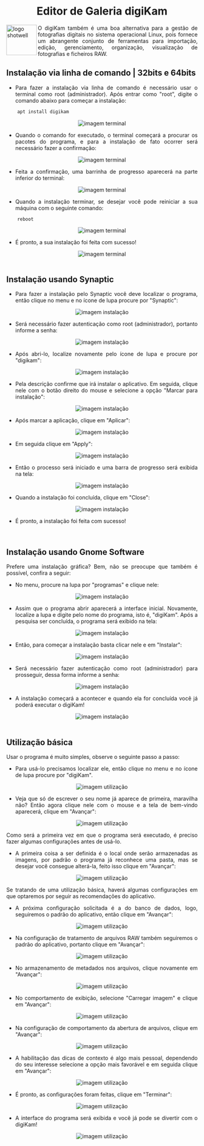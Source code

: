 <h1 align ="center">Editor de Galeria digiKam</h1>

<img align="left" alt="logo shotwell" src="https://upload.wikimedia.org/wikipedia/commons/thumb/3/3c/Digikam_Oxygen.svg/2048px-Digikam_Oxygen.svg.png" width=80px>

<p align ="justify"> O digiKam também é uma boa alternativa para a gestão de fotografias digitais no sistema operacional Linux, pois fornece um abrangente conjunto de ferramentas para importação, edição, gerenciamento, organização, visualização de fotografias e ficheiros RAW.</p>

<h2 align ="left">Instalação via linha de comando | 32bits e 64bits</h2>

<ul align ="justify">
    <li>Para fazer a instalação via linha de comando é necessário usar o terminal como root (administrador). Após entrar como "root", digite o comando abaixo para começar a instalação:</li>
</ul>

```sh
    apt install digikam
```
    
<div align="center">
    <img align="center" alt="imagem terminal" src="img/tutorial-digiKam-01.png">
</div>

<ul align ="justify">
    <li>Quando o comando for executado, o terminal começará a procurar os pacotes do programa, e para a instalação de fato ocorrer será necessário fazer a confirmação:</li>
</ul>
    
<div align="center">
    <img align="center" alt="imagem terminal" src="img/tutorial-digiKam-02.png">
</div>
    
<ul align ="justify">
    <li>Feita a confirmação, uma barrinha de progresso aparecerá na parte inferior do terminal:</li>
</ul>
    
<div align="center">
    <img align="center" alt="imagem terminal" src="img/tutorial-digiKam-03.png">
</div>
    
<ul align ="justify">
    <li>Quando a instalação terminar, se desejar você pode reiniciar a sua máquina com o seguinte comando:</li>
</ul>

```
    reboot
```

<div align="center">
    <img align="center" alt="imagem terminal" src="img/tutorial-digiKam-04.png">
</div>

<ul align ="justify">
    <li>É pronto, a sua instalação foi feita com sucesso!</li>
</ul>

<div align="center">
    <img align="center" alt="imagem terminal" src="img/tutorial-digiKam-05.png">
</div>
    
<br>

<h2 align ="left">Instalação usando Synaptic</h2>

<ul align ="justify">    
    <li>Para fazer a instalação pelo Synaptic você deve localizar o programa, então clique no menu e no ícone de lupa procure por "Synaptic":</li>
</ul>

<div align="center">
    <img align="center" alt="imagem instalação" src="img/tutorial-digiKam-06.png">
</div>
    
<ul align ="justify">
    <li>Será necessário fazer autenticação como root (administrador), portanto informe a senha:</li>
</ul>

<div align="center">
    <img align="center" alt="imagem instalação" src="img/tutorial-digiKam-07.png">
</div>
    
<ul align ="justify">    
    <li>Após abri-lo, localize novamente pelo ícone de lupa e procure por "digikam":</li>
</ul>

<div align="center">
    <img align="center" alt="imagem instalação" src="img/tutorial-digiKam-08.png">
</div>

<ul align ="justify">
    <li>Pela descrição confirme que irá instalar o aplicativo. Em seguida, clique nele com o botão direito do mouse e selecione a opção "Marcar para instalação":</li>
</ul>
    
<div align="center">
    <img align="center" alt="imagem instalação" src="img/tutorial-digiKam-09.png">
</div>

<ul align ="justify">
    <li>Após marcar a aplicação, clique em "Aplicar":</li>
</ul>

<div align="center">
    <img align="center" alt="imagem instalação" src="img/tutorial-digiKam-10.png">
</div>

<ul align ="justify">
    <li>Em seguida clique em "Apply":</li>
</ul>
 
<div align="center">
    <img align="center" alt="imagem instalação" src="img/tutorial-digiKam-11.png">
</div>

<ul align ="justify">
    <li>Então o processo será iniciado e uma barra de progresso será exibida na tela:</li>
</ul>

<div align="center">
    <img align="center" alt="imagem instalação" src="img/tutorial-digiKam-12.png">
</div>

<ul align ="justify">
    <li>Quando a instalação foi concluída, clique em "Close":</li>
</ul>

<div align="center">
    <img align="center" alt="imagem instalação" src="img/tutorial-digiKam-13.png">
</div>

<ul align ="justify">
    <li>É pronto, a instalação foi feita com sucesso!</li>
</ul>

<br>
    
<h2 align ="left">Instalação usando Gnome Software</h2>

<p align ="justify">Prefere uma instalação gráfica? Bem, não se preocupe que também é possível, confira a seguir:</p>
    
<ul align ="justify">
    <li>No menu, procure na lupa por "programas" e clique nele:</li>
</ul>
    
<div align="center">
    <img align="center" alt="imagem instalação" src="img/tutorial-digiKam-14.png">
</div>

<ul align ="justify">    
    <li>Assim que o programa abrir aparecerá a interface inicial. Novamente, localize a lupa e digite pelo nome do programa, isto é, "digiKam". Após a pesquisa ser concluída, o programa será exibido na tela:</li>
</ul>

<div align="center">
    <img align="center" alt="imagem instalação" src="img/tutorial-digiKam-15.png">
</div>

<ul align ="justify">
    <li>Então, para começar a instalação basta clicar nele e em "Instalar":</li>
</ul>
    
<div align="center">
    <img align="center" alt="imagem instalação" src="img/tutorial-digiKam-16.png">
</div>

<ul align ="justify">
    <li>Será necessário fazer autenticação como root (administrador) para prosseguir, dessa forma informe a senha:</li>
</ul>

<div align="center">
    <img align="center" alt="imagem instalação" src="img/tutorial-digiKam-17.png">
</div>

<ul align ="justify">
    <li>A instalação começará a acontecer e quando ela for concluída você já poderá executar o digiKam!</li>
</ul>
    
<div align="center">
    <img align="center" alt="imagem instalação" src="img/tutorial-digiKam-18.png">
</div>
    
<br>
    
<h2 align ="left">Utilização básica</h2>

<p align ="justify">Usar o programa é muito simples, observe o seguinte passo a passo:</p>

<ul align ="justify">
    <li>Para usá-lo precisamos localizar ele, então clique no menu e no ícone de lupa procure por "digiKam".</li>
</ul>
    
<div align="center">
    <img align="center" alt="imagem utilização" src="img/tutorial-digiKam-19.png">
</div>

<ul align ="justify">
    <li>Veja que só de escrever o seu nome já aparece de primeira, maravilha não? Então agora clique nele com o mouse e a tela de bem-vindo aparecerá, clique em "Avançar":</li>
</ul>
    
<div align="center">
    <img align="center" alt="imagem utilização" src="img/tutorial-digiKam-20.png">
</div>

<p align ="justify">Como será a  primeira vez em que o programa será executado, é preciso fazer algumas configurações antes de usá-lo.</p>

<ul align ="justify">
    <li>A primeira coisa a ser definida é o local onde serão armazenadas as imagens, por padrão o programa já reconhece uma pasta, mas se desejar você consegue alterá-la, feito isso clique em "Avançar":</li>
</ul>

<div align="center">
    <img align="center" alt="imagem utilização" src="img/tutorial-digiKam-21.png">
</div>

<p align ="justify">Se tratando de uma utilização básica, haverá algumas configurações em que optaremos por seguir as recomendações do aplicativo. </p>

<ul align ="justify">
    <li>A próxima configuração solicitada é a do banco de dados, logo, seguiremos o padrão do aplicativo, então clique em "Avançar":</li>
</ul>

<div align="center">
    <img align="center" alt="imagem utilização" src="img/tutorial-digiKam-22.png">
</div>

<ul align ="justify">
    <li>Na configuração de tratamento de arquivos RAW também seguiremos o padrão do aplicativo, portanto clique em "Avançar":</li>
</ul>

<div align="center">
    <img align="center" alt="imagem utilização" src="img/tutorial-digiKam-23.png">
</div>

<ul align ="justify">
    <li>No armazenamento de metadados nos arquivos, clique novamente em "Avançar":</li>
</ul>

<div align="center">
    <img align="center" alt="imagem utilização" src="img/tutorial-digiKam-24.png">
</div>

<ul align ="justify">
    <li>No comportamento de exibição, selecione "Carregar imagem" e clique em "Avançar":</li>
</ul>

<div align="center">
    <img align="center" alt="imagem utilização" src="img/tutorial-digiKam-25.png">
</div>

<ul align ="justify">
    <li>Na configuração de comportamento da abertura de arquivos, clique em "Avançar":</li>
</ul>

<div align="center">
    <img align="center" alt="imagem utilização" src="img/tutorial-digiKam-26.png">
</div>

<ul align ="justify">
    <li>A habilitação das dicas de contexto é algo mais pessoal, dependendo do seu interesse selecione a opção mais favorável e em seguida clique em "Avançar":</li>
</ul>

<div align="center">
    <img align="center" alt="imagem utilização" src="img/tutorial-digiKam-27.png">
</div>

<ul align ="justify">
    <li>É pronto, as configurações foram feitas, clique em "Terminar":</li>
</ul>

<div align="center">
    <img align="center" alt="imagem utilização" src="img/tutorial-digiKam-28.png">
</div>

<ul align ="justify">
    <li>A interface do programa será exibida e você já pode se divertir com o digiKam!</li>
</ul>

<div align="center">
    <img align="center" alt="imagem utilização" src="img/tutorial-digiKam-29.png">
</div>
